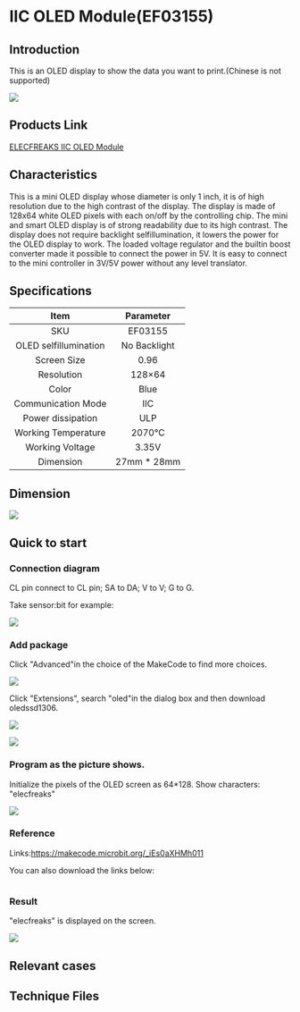 # IIC OLED Module(EF03155)

## Introduction

 This is an OLED display to show the data you want to print.(Chinese is not supported)

 ![](./images/Xa4wAJ3.jpg)

## Products Link

[ELECFREAKS IIC OLED Module](https://shop.elecfreaks.com/products/elecfreaks-iic-oled-module?_pos=1&_sid=8e8a6b848&_ss=r)


## Characteristics



 This is a mini OLED display whose diameter is only 1 inch, it is of high resolution due to the  high contrast of the display.
 The display is made of 128x64 white OLED pixels with each on/off by the controlling chip.
 The mini and smart OLED display is of strong  readability due to its high contrast.
 The display does not require backlight selfillumination, it lowers the power for the OLED display to work.
 The loaded voltage regulator and the builtin boost converter made it possible to connect the power in 5V. It is easy to connect to the mini controller in 3V/5V power without any level translator. 

## Specifications


Item | Parameter 
:-: | :-: 
SKU|EF03155
OLED selfillumination|No Backlight
Screen Size | 0.96
Resolution|128×64
Color|Blue
Communication Mode|IIC
Power dissipation|ULP
Working Temperature|2070℃
Working Voltage|3.35V
Dimension|27mm * 28mm

## Dimension


 ![](./images/0C9CgFF.jpg)

## Quick to start


### Connection diagram
 CL pin connect to CL pin; SA to DA; V to V; G to G.

Take sensor:bit for example:

 ![](./images/JnrQKL9.png)

###  Add package
 Click "Advanced"in the choice of the MakeCode to find more choices.

 ![](./images/smtcNoB.png)



 Click "Extensions", search "oled"in the dialog box and then download oledssd1306.

 ![](./images/25Cwyvf.png)

 ![](./images/XWFXKaU.png)

### Program as the picture shows.
 Initialize the pixels of the OLED screen as 64*128.
 Show characters: "elecfreaks"

 ![](./images/IK3ue9u.png)

### Reference


Links:https://makecode.microbit.org/_iEs0aXHMh011

You can also download the links below:

<div style="position:relative;height:0;paddingbottom:70%;overflow:hidden;"><iframe style="position:absolute;top:0;left:0;width:100%;height:100%;" src="https://makecode.microbit.org/#pub:_iEs0aXHMh011" frameborder="0" sandbox="allowpopups allowforms allowscripts allowsameorigin"></iframe></div>  


### Result
 "elecfreaks" is displayed on the screen.

 ![](./images/2ThINGK.jpg)

## Relevant cases


## Technique Files

